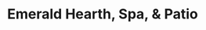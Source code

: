 ---
title: "Emerald Hearth, Spa, & Patio"
url: /bend/emerald-hearth-spa-and-patio/
shop: swimming pool
---